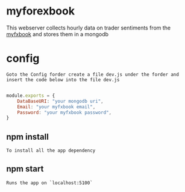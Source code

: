 # myforexbook

This webserver collects hourly data on trader sentiments from the [myfxbook](https://www.myfxbook.com/) and stores them in a mongodb 

# config
    Goto the Config forder create a file dev.js under the forder and insert the code below into the file dev.js

```javascript

module.exports = {
    DataBaseURI: "your mongodb uri",
    Email: "your myfxbook email",
    Password: "your myfxbook password",
}

```

## npm install

    To install all the app dependency

## npm start

    Runs the app on `localhost:5100`


